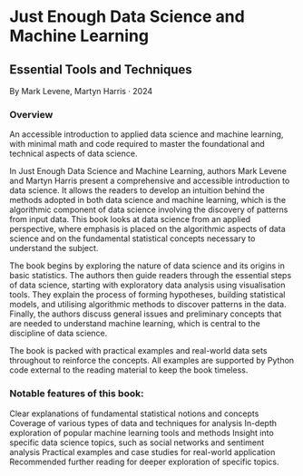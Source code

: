 # Just Enough Data Science and Machine Learning
## Essential Tools and Techniques

By Mark Levene, Martyn Harris · 2024

### Overview
An accessible introduction to applied data science and machine learning, with minimal math and code required to master the foundational and technical aspects of data science.

In Just Enough Data Science and Machine Learning, authors Mark Levene and Martyn Harris present a comprehensive and accessible introduction to data science. It allows the readers to develop an intuition behind the methods adopted in both data science and machine learning, which is the algorithmic component of data science involving the discovery of patterns from input data. This book looks at data science from an applied perspective, where emphasis is placed on the algorithmic aspects of data science and on the fundamental statistical concepts necessary to understand the subject.

The book begins by exploring the nature of data science and its origins in basic statistics. The authors then guide readers through the essential steps of data science, starting with exploratory data analysis using visualisation tools. They explain the process of forming hypotheses, building statistical models, and utilising algorithmic methods to discover patterns in the data. Finally, the authors discuss general issues and preliminary concepts that are needed to understand machine learning, which is central to the discipline of data science.

The book is packed with practical examples and real-world data sets throughout to reinforce the concepts. All examples are supported by Python code external to the reading material to keep the book timeless.

### Notable features of this book:

Clear explanations of fundamental statistical notions and concepts Coverage of various types of data and techniques for analysis In-depth exploration of popular machine learning tools and methods Insight into specific data science topics, such as social networks and sentiment analysis Practical examples and case studies for real-world application Recommended further reading for deeper exploration of specific topics.

